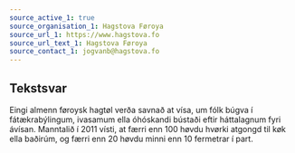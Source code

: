 ```yaml
---
source_active_1: true
source_organisation_1: Hagstova Føroya
source_url_1: https://www.hagstova.fo
source_url_text_1: Hagstova Føroya
source_contact_1: jogvanb@hagstova.fo
---
```

## Tekstsvar  
Eingi almenn føroysk hagtøl verða savnað at vísa, um fólk búgva í fátækrabýlingum, ivasamum ella óhóskandi bústaði eftir háttalagnum fyri ávísan.
Manntalið í 2011 vísti, at færri enn 100 høvdu hvørki atgongd til køk ella baðirúm, og færri enn 20 høvdu minni enn 10 fermetrar í part.
